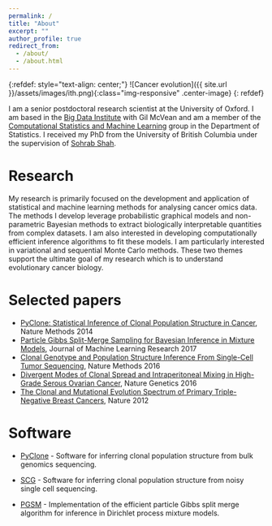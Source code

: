 ```yaml
---
permalink: /
title: "About"
excerpt: ""
author_profile: true
redirect_from:
  - /about/
  - /about.html
---
```


{:refdef: style="text-align: center;"}
![Cancer evolution]({{ site.url }}/assets/images/ith.png){:class="img-responsive" .center-image}
{: refdef}

I am a senior postdoctoral research scientist at the University of Oxford.
I am based in the [Big Data Institute](https://www.bdi.ox.ac.uk) with Gil McVean and am a member of the [Computational Statistics and Machine Learning](http://csml.stats.ox.ac.uk) group in the Department of Statistics.
I received my PhD from the University of British Columbia under the supervision of [Sohrab Shah](http://shahlab.ca).

# Research

My research is primarily focused on the development and application of statistical and machine learning methods for analysing cancer omics data.
The methods I develop leverage probabilistic graphical models and non-parametric Bayesian methods to extract biologically interpretable quantities from complex datasets.
I am also interested in developing computationally efficient inference algorithms to fit these models.
I am particularly interested in variational and sequential Monte Carlo methods.
These two themes support the ultimate goal of my research which is to understand evolutionary cancer biology.

# Selected papers

- [PyClone: Statistical Inference of Clonal Population Structure in Cancer](http://dx.doi.org/10.1038/nmeth.2883), Nature Methods 2014
- [Particle Gibbs Split-Merge Sampling for Bayesian Inference in Mixture Models](http://jmlr.org/papers/v18/15-397.html), Journal of Machine Learning Research 2017
- [Clonal Genotype and Population Structure Inference From Single-Cell Tumor Sequencing](https://doi.org/10.1038/nmeth.3867), Nature Methods 2016
- [Divergent Modes of Clonal Spread and Intraperitoneal Mixing in High-Grade Serous Ovarian Cancer](http://dx.doi.org/10.1038/ng.3573), Nature Genetics 2016
- [The Clonal and Mutational Evolution Spectrum of Primary Triple-Negative Breast Cancers](https://dx.doi.org/10.1038/nature10933), Nature 2012

# Software

- [PyClone](https://bitbucket.org/aroth85/pyclone/wiki/Home) - Software for inferring clonal population structure from bulk genomics sequencing.

- [SCG](https://bitbucket.org/aroth85/scg/wiki/Home) - Software for inferring clonal population structure from noisy single cell sequencing.

- [PGSM](https://github.com/aroth85/pgsm) - Implementation of the efficient particle Gibbs split merge algorithm for inference in Dirichlet process mixture models.
